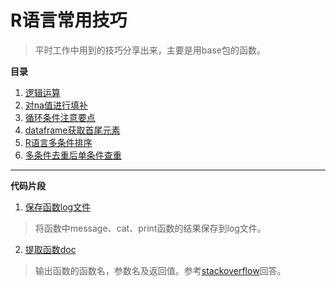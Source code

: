 # R语言常用技巧
> 平时工作中用到的技巧分享出来，主要是用base包的函数。

**目录** 

1. [逻辑运算](doc/1.逻辑运算.md) 
2. [对na值进行填补](doc/2.对na值进行填补.md) 
3. [循环条件注意要点](doc/3.循环条件注意要点.md) 
4. [dataframe获取首尾元素](doc/4.dataframe获取首尾元素.md) 
5. [R语言多条件排序](doc/5.R语言多条件排序.md) 
6. [多条件去重后单条件查重](doc/6.多条件去重后单条件查重.md) 

---
**代码片段**
1. [保存函数log文件](src/logging.r) 
> 将函数中message、cat、print函数的结果保存到log文件。
2. [提取函数doc](src/extract.comments.r) 
> 输出函数的函数名，参数名及返回值。参考[stackoverflow](https://stackoverflow.com/a/32652338/8745472)回答。

